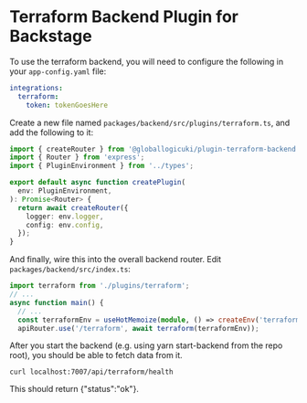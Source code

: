 # Terraform Backend Plugin for Backstage

To use the terraform backend, you will need to configure the following in your `app-config.yaml` file:

```yaml
integrations:
  terraform:
    token: tokenGoesHere
```

Create a new file named `packages/backend/src/plugins/terraform.ts`, and add the following to it:

```typescript
import { createRouter } from '@globallogicuki/plugin-terraform-backend';
import { Router } from 'express';
import { PluginEnvironment } from '../types';

export default async function createPlugin(
  env: PluginEnvironment,
): Promise<Router> {
  return await createRouter({
    logger: env.logger,
    config: env.config,
  });
}
```

And finally, wire this into the overall backend router. Edit `packages/backend/src/index.ts`:

```typescript
import terraform from './plugins/terraform';
// ...
async function main() {
  // ...
  const terraformEnv = useHotMemoize(module, () => createEnv('terraform'));
  apiRouter.use('/terraform', await terraform(terraformEnv));
```

After you start the backend (e.g. using yarn start-backend from the repo root), you should be able to fetch data from it.

```shell
curl localhost:7007/api/terraform/health
```

This should return {"status":"ok"}.
